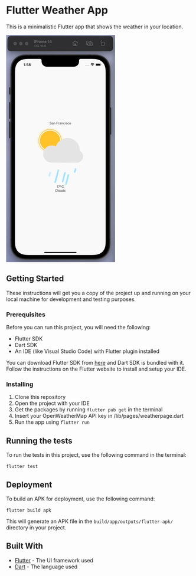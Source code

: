# Flutter Weather App

This is a minimalistic Flutter app that shows the weather in your location.

![Screenshot](app_screenshot.png)


## Getting Started

These instructions will get you a copy of the project up and running on your local machine for development and testing purposes.

### Prerequisites

Before you can run this project, you will need the following:

- Flutter SDK
- Dart SDK
- An IDE (like Visual Studio Code) with Flutter plugin installed

You can download Flutter SDK from [here](https://flutter.dev/docs/get-started/install) and Dart SDK is bundled with it. Follow the instructions on the Flutter website to install and setup your IDE.

### Installing

1. Clone this repository
2. Open the project with your IDE
3. Get the packages by running `flutter pub get` in the terminal
4. Insert your OpenWeatherMap API key in /lib/pages/weatherpage.dart
5. Run the app using `flutter run`

## Running the tests

To run the tests in this project, use the following command in the terminal:
```
flutter test
```

## Deployment

To build an APK for deployment, use the following command:
```
flutter build apk
```

This will generate an APK file in the `build/app/outputs/flutter-apk/` directory in your project.

## Built With

- [Flutter](https://flutter.dev/) - The UI framework used
- [Dart](https://dart.dev/) - The language used
